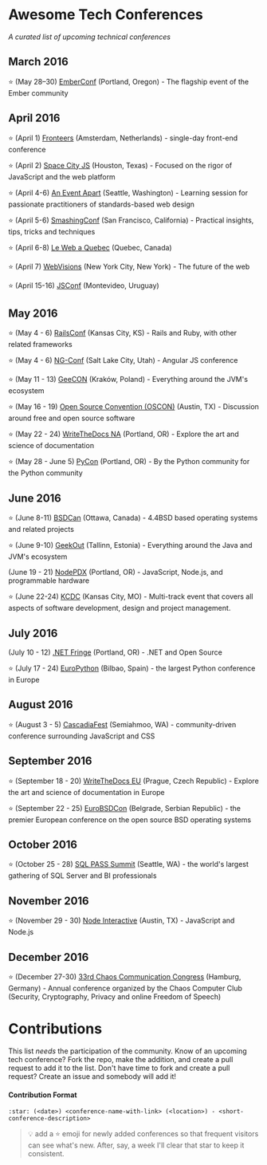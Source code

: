 # Awesome Tech Conferences

*A curated list of upcoming technical conferences*

## March 2016

:star: (May 28–30) [EmberConf](http://emberconf.com/) (Portland, Oregon) - The flagship event of the Ember community

## April 2016

:star: (April 1) [Fronteers](https://fronteers.nl/congres/2016-spring) (Amsterdam, Netherlands) - single-day front-end conference

:star: (April 2) [Space City JS](https://fronteers.nl/congres/2016-spring) (Houston, Texas) - Focused on the rigor of JavaScript and the web platform

:star: (April 4-6) [An Event Apart](http://aneventapart.com/event/seattle-2016) (Seattle, Washington) - Learning session for passionate practitioners of standards-based web design

:star: (April 5-6) [SmashingConf](http://smashingconf.com/) (San Francisco, California) - Practical insights, tips, tricks and techniques

:star: (April 6-8) [Le Web a Quebec](http://www.webaquebec.org/) (Quebec, Canada)

:star: (April 7) [WebVisions](http://www.webvisionsevent.com/) (New York City, New York) - The future of the web

:star: (April 15-16) [JSConf](http://www.webvisionsevent.com/) (Montevideo, Uruguay)

## May 2016

:star: (May 4 - 6) [RailsConf](http://railsconf.com/) (Kansas City, KS) - Rails and Ruby, with other related frameworks

:star: (May 4 - 6) [NG-Conf](https://www.ng-conf.org/#/) (Salt Lake City, Utah) - Angular JS conference

:star: (May 11 - 13) [GeeCON](http://2016.geecon.org/) (Kraków, Poland) - Everything around the JVM's ecosystem

:star: (May 16 - 19) [Open Source Convention (OSCON)](http://conferences.oreilly.com/oscon/open-source-us) (Austin, TX) - Discussion around free and open source software

:star: (May 22 - 24) [WriteTheDocs NA](http://www.writethedocs.org/conf/na/2016/) (Portland, OR) - Explore the art and science of documentation

:star: (May 28 - June 5) [PyCon](https://us.pycon.org/2016/) (Portland, OR) - By the Python community for the Python community

## June 2016

:star: (June 8-11) [BSDCan](https://www.bsdcan.org/2016/) (Ottawa, Canada) - 4.4BSD based operating systems and related projects

:star: (June 9-10) [GeekOut](http://geekout.ee/) (Tallinn, Estonia) - Everything around the Java and JVM's ecosystem

(June 19 - 21) [NodePDX](http://nodepdx.org/) (Portland, OR) - JavaScript, Node.js, and programmable hardware

:star: (June 22-24) [KCDC](http://www.kcdc.info/#!/) (Kansas City, MO) - Multi-track event that covers all aspects of software development, design and project management.

## July 2016

(July 10 - 12) [.NET Fringe](http://dotnetfringe.org/) (Portland, OR) - .NET and Open Source

:star: (July 17 - 24) [EuroPython](https://ep2016.europython.eu/) (Bilbao, Spain) - the largest Python conference in Europe

## August 2016

:star: (August 3 - 5) [CascadiaFest](http://2016.cascadiajs.com/) (Semiahmoo, WA) - community-driven conference surrounding JavaScript and CSS

## September 2016

:star: (September 18 - 20) [WriteTheDocs EU](http://www.writethedocs.org/conf/eu/2016/) (Prague, Czech Republic) - Explore the art and science of documentation in Europe

:star: (September 22 - 25) [EuroBSDCon](https://2016.eurobsdcon.org/) (Belgrade, Serbian Republic) - the premier European conference on the open source BSD operating systems

## October 2016

:star: (October 25 - 28) [SQL PASS Summit](http://www.sqlpass.org/summit/2016/Welcome.aspx) (Seattle, WA) - the world's largest gathering of SQL Server and BI professionals

## November 2016

:star: (November 29 - 30) [Node Interactive](http://events.linuxfoundation.org/events/node-interactive) (Austin, TX) - JavaScript and Node.js

## December 2016
:star: (December 27-30) [33rd Chaos Communication Congress](https://events.ccc.de/) (Hamburg, Germany) - Annual conference organized by the Chaos Computer Club (Security, Cryptography, Privacy and online Freedom of Speech)

# Contributions

This list *needs* the participation of the community.  Know of an upcoming tech conference?  Fork the repo, make the addition, and create a pull request to add it to the list.  Don't have time to fork and create a pull request?  Create an issue and somebody will add it!

#### Contribution Format

`:star: (<date>) <conference-name-with-link> (<location>) - <short-conference-description>`

> :bulb: add a :star: emoji for newly added conferences so that frequent visitors can see what's new.  After, say, a week I'll clear that star to keep it consistent.
